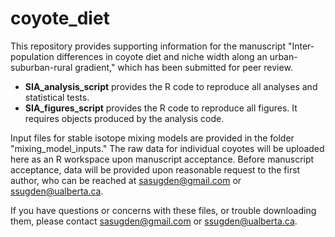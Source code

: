# coyote_diet

This repository provides supporting information for the manuscript "Inter-population differences in coyote diet and niche width along an urban-suburban-rural gradient," which has been submitted for peer review.

- <b>SIA_analysis_script</b> provides the R code to reproduce all analyses and statistical tests.
- <b>SIA_figures_script</b> provides the R code to reproduce all figures. It requires objects produced by the analysis code.

Input files for stable isotope mixing models are provided in the folder "mixing_model_inputs." The raw data for individual coyotes will be uploaded here as an R workspace upon manuscript acceptance. Before manuscript acceptance, data will be provided upon reasonable request to the first author, who can be reached at sasugden@gmail.com or ssugden@ualberta.ca.

If you have questions or concerns with these files, or trouble downloading them, please contact sasugden@gmail.com or ssugden@ualberta.ca.
